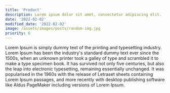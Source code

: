 ```yaml
---
title: 'Product'
description: Lorem ipsum dolor sit amet, consectetur adipiscing elit.
date: '2022-02-02'
modified_date: '2022-02-02'
image: /assets/images/posts/random-img.jpg
priority: 6
---
```


Lorem Ipsum is simply dummy text of the printing and typesetting industry. Lorem Ipsum has been the industry's standard dummy text ever since the 1500s, when an unknown printer took a galley of type and scrambled it to make a type specimen book. It has survived not only five centuries, but also the leap into electronic typesetting, remaining essentially unchanged. It was popularised in the 1960s with the release of Letraset sheets containing Lorem Ipsum passages, and more recently with desktop publishing software like Aldus PageMaker including versions of Lorem Ipsum.
